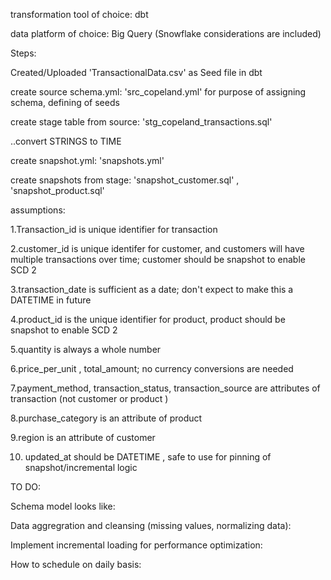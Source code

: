transformation tool of choice: dbt


data platform of choice: Big Query (Snowflake considerations are included)


Steps:


Created/Uploaded 'TransactionalData.csv' as Seed file in dbt 


create source schema.yml: 'src_copeland.yml' for purpose of assigning schema, defining of seeds


create stage table from source: 'stg_copeland_transactions.sql'


..convert STRINGS to TIME


create snapshot.yml: 'snapshots.yml'



create snapshots from stage: 'snapshot_customer.sql' , 'snapshot_product.sql'



assumptions: 


1.Transaction_id is unique identifier for transaction


2.customer_id is unique identifer for customer, and customers will have multiple transactions over time; customer should be snapshot to enable SCD 2


3.transaction_date is sufficient as a date; don't expect to make this a DATETIME in future


4.product_id is the unique identifier for product, product should be snapshot to enable SCD 2


5.quantity is always a whole number


6.price_per_unit , total_amount; no currency conversions are needed


7.payment_method, transaction_status, transaction_source are attributes of transaction (not customer or product )


8.purchase_category is an attribute of product


9.region is an attribute of customer


10. updated_at should be DATETIME , safe to use for pinning of snapshot/incremental logic

    

TO DO: 

Schema model looks like:


Data aggregration and cleansing (missing values, normalizing data):


Implement incremental loading for performance optimization:


How to schedule on daily basis:


